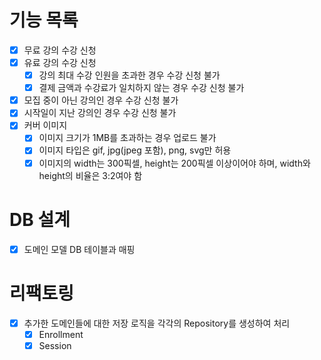 # 기능 목록

- [x] 무료 강의 수강 신청
- [x] 유료 강의 수강 신청
  - [x] 강의 최대 수강 인원을 초과한 경우 수강 신청 불가
  - [x] 결제 금액과 수강료가 일치하지 않는 경우 수강 신청 불가
- [x] 모집 중이 아닌 강의인 경우 수강 신청 불가
- [x] 시작일이 지난 강의인 경우 수강 신청 불가
- [x] 커버 이미지
  - [x] 이미지 크기가 1MB를 초과하는 경우 업로드 불가
  - [x] 이미지 타입은 gif, jpg(jpeg 포함), png, svg만 허용
  - [x] 이미지의 width는 300픽셀, height는 200픽셀 이상이어야 하며, width와 height의 비율은 3:2여야 함

# DB 설계

- [x] 도메인 모델 DB 테이블과 매핑

# 리팩토링

- [x] 추가한 도메인들에 대한 저장 로직을 각각의 Repository를 생성하여 처리
  - [x] Enrollment
  - [x] Session

